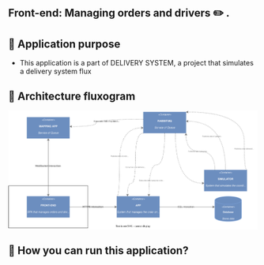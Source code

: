 ## Front-end: Managing orders and drivers :pencil2: .

## :pushpin: Application purpose
- This application is a part of DELIVERY SYSTEM, a project that simulates a delivery system flux


## :wrench: Architecture fluxogram
<div style="background: white"> 
    <img src="/public/diagram.svg">
</div>

## :scroll: How you can run this application?
